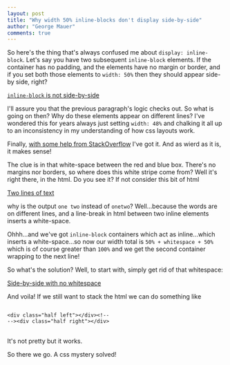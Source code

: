 ```yaml
--- 
layout: post
title: "Why width 50% inline-blocks don't display side-by-side"
author: "George Mauer"
comments: true
---
```


So here's the thing that's always confused me about `display: inline-block`. Let's say you have two subsequent `inline-block` elements. If the container has no padding, and the elements have no margin or border, and if you set both those elements to `width: 50%` then they should appear side-by side, right?

<a class="jsbin-embed" href="http://jsbin.com/zogopiruje/1/embed?html,css,output">`inline-block` is not side-by-side</a>

I'll assure you that the previous paragraph's logic checks out. So what is going on then? Why do these elements appear on different lines? I've wondered this for years always just setting `width: 48%` and chalking it all up to an inconsistency in my understanding of how css layouts work. 

Finally, [with some help from StackOverflow](http://stackoverflow.com/questions/32765943/why-arent-two-border-box-50-divs-side-by-side) I've got it. And as wierd as it is, it makes sense!

The clue is in that white-space between the red and blue box. There's no margins nor borders, so where does this white stripe come from? Well it's right there, in the html. Do you see it? If not consider this bit of html

<a class="jsbin-embed" href="http://jsbin.com/potefimeve/1/embed?html,output">Two lines of text</a>

why is the output `one two` instead of `onetwo`? Well...because the words are on different lines, and a line-break in html between two inline elements inserts a white-space.

Ohhh...and we've got `inline-block` containers which act as inline...which inserts a white-space...so now our width total is `50% + whitespace + 50%` which is of course greater than `100%` and we get the second container wrapping to the next line!

So what's the solution? Well, to start with, simply get rid of that whitespace:

<a class="jsbin-embed" href="http://jsbin.com/wudabezifa/1/embed?html,css,output">Side-by-side with no whitespace</a>

And voila! If we still want to stack the html we can do something like

<pre>
<code>
&lt;div class="half left"&gt;&lt;/div&gt;&lt;!--
--&gt;&lt;div class="half right"&gt;&lt;/div&gt;
</code>
</pre>

It's not pretty but it works.

So there we go. A css mystery solved!

<script src="http://static.jsbin.com/js/embed.js" async defer></script>
